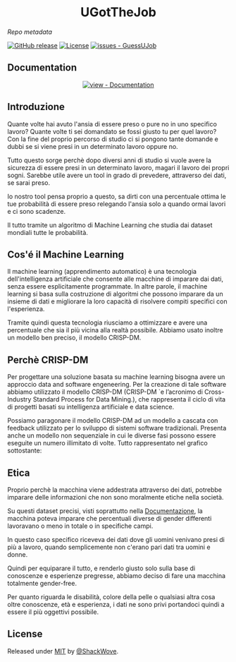 <center>
  <h1><strong>UGotTheJob</strong></h1>
</center>

<!--<p align="center">
    <img src="https://media.discordapp.net/attachments/1059937011923959918/1082941666501087272/job_seeking.png?width=463&height=463"alt="GuessUJob" width="200" height="auto">
</p> -->
<!--
_Source-img_
[Link](https://www.flaticon.com/free-icon/job-seeking_1503438)
-->
_Repo metadata_


[![GitHub release](https://img.shields.io/github/release/ShackWove/GuessUJob?include_prereleases=&sort=semver&color=blue)](https://github.com/ShackWove/GuessUJob/releases/)
[![License](https://img.shields.io/badge/License-MIT-blue)](https://github.com/ShackWove/GuessUJob/blob/main/documentation/license.txt)
[![issues - GuessUJob](https://img.shields.io/github/issues/ShackWove/GuessUJob)](https://github.com/ShackWove/GuessUJob/issues)


## Documentation
<div align="center">

[![view - Documentation](https://img.shields.io/badge/view-Documentation-blue?style=for-the-badge)](https://github.com/ShackWove/GuessUJob/tree/main/documentation)

</div>

## Introduzione
Quante volte hai avuto l'ansia di essere preso o pure no in uno specifico lavoro?
Quante volte ti sei domandato se fossi giusto tu per quel lavoro? Con la fine del proprio percorso
di studio ci si pongono tante domande e dubbi se si viene presi in un determinato lavoro oppure no.

Tutto questo sorge perchè dopo diversi anni di studio si vuole avere la sicurezza di essere presi
in un determinato lavoro, magari il lavoro dei propri sogni. Sarebbe utile avere un tool in grado di
prevedere, attraverso dei dati, se sarai preso.

Io nostro tool pensa proprio a questo, sa dirti con una percentuale ottima le tue probabilità di essere preso relegando l'ansia solo a quando ormai lavori e ci sono scadenze.

Il tutto tramite un algoritmo di Machine Learning che studia dai dataset mondiali tutte le probabilità.

## Cos'é il Machine Learning
Il machine learning (apprendimento automatico) è una tecnologia dell'intelligenza artificiale che consente alle macchine di imparare dai dati, senza essere esplicitamente programmate. In altre parole, il machine learning si basa sulla costruzione di algoritmi che possono imparare da un insieme di dati e migliorare la loro capacità di risolvere compiti specifici con l'esperienza.

Tramite quindi questa tecnologia riusciamo a ottimizzare e avere una percentuale che sia il più vicina alla realtà possibile.
Abbiamo usato inoltre un modello ben preciso, il modello CRISP-DM. 

## Perchè CRISP-DM
Per progettare una soluzione basata su machine learning bisogna avere un approccio data and software engeneering.
Per la creazione di tale software abbiamo utilizzato il modello CRISP-DM (CRISP-DM `e l’acronimo di Cross-Industry
Standard Process for Data Mining.), che rappresenta il ciclo di vita di progetti basati su intelligenza artificiale e data
science.

Possiamo paragonare il modello CRISP-DM ad un modello a cascata con feedback utilizzato per lo sviluppo
di sistemi software tradizionali. Presenta anche un modello non sequenziale in cui le diverse fasi possono essere
eseguite un numero illimitato di volte. Tutto rappresentato nel grafico sottostante:

<!--<p align="center">
    <img src="https://media.discordapp.net/attachments/1059937011923959918/1082962417274851338/CRISP-DM.png?width=465&height=466"alt="CRISP-DM" width="250" height="auto">
</p> -->
## Etica
Proprio perchè la macchina viene addestrata attraverso dei dati, potrebbe imparare delle informazioni che non sono moralmente etiche nella società.

Su questi dataset precisi, visti soprattutto nella [Documentazione](https://github.com/ShackWove/GuessUJob/tree/main/documentation), la macchina poteva imparare che percentuali diverse di gender differenti lavoravano o meno in totale o in specifiche campi.

<!--
<p align="center">
    <img src="https://media.discordapp.net/attachments/1059937011923959918/1082966037009539172/image.png"alt="CRISP-DM" width="250" height="auto">
</p>-->

In questo caso specifico riceveva dei dati dove gli uomini venivano presi di più a lavoro, quando semplicemente non c'erano pari dati tra uomini e donne. 

Quindi per equiparare il tutto, e renderlo giusto solo sulla base di conoscenze e esperienze pregresse, abbiamo deciso di fare una macchina totalmente gender-free.

Per quanto riguarda le disabilità, colore della pelle o qualsiasi altra cosa oltre conoscenze, età e esperienza, i dati ne sono privi portandoci quindi a essere il più oggettivi possibile.
 
## License

Released under [MIT](https://github.com/ShackWove/GuessUJob/blob/main/documentation/license.txt) by [@ShackWove](https://github.com/ShackWove).
